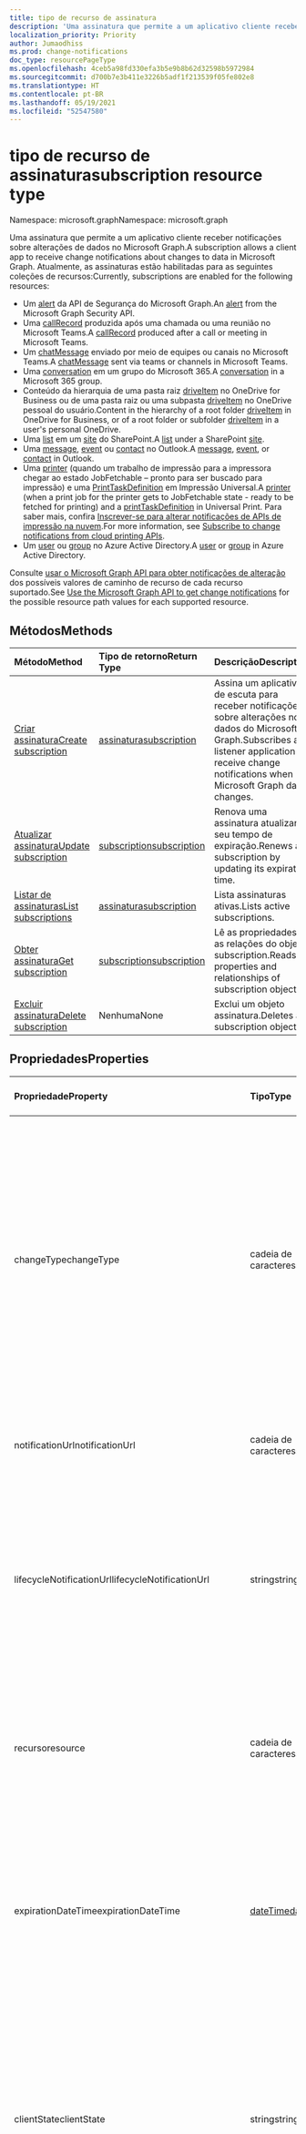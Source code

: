 ```yaml
---
title: tipo de recurso de assinatura
description: 'Uma assinatura que permite a um aplicativo cliente receber notificações sobre alterações de dados no Microsoft Graph. Atualmente, as assinaturas estão habilitadas para as seguintes coleções de recursos:'
localization_priority: Priority
author: Jumaodhiss
ms.prod: change-notifications
doc_type: resourcePageType
ms.openlocfilehash: 4ceb5a98fd330efa3b5e9b8b62d32598b5972984
ms.sourcegitcommit: d700b7e3b411e3226b5adf1f213539f05fe802e8
ms.translationtype: HT
ms.contentlocale: pt-BR
ms.lasthandoff: 05/19/2021
ms.locfileid: "52547580"
---
```

# <a name="subscription-resource-type"></a><span data-ttu-id="0873b-104">tipo de recurso de assinatura</span><span class="sxs-lookup"><span data-stu-id="0873b-104">subscription resource type</span></span>

<span data-ttu-id="0873b-105">Namespace: microsoft.graph</span><span class="sxs-lookup"><span data-stu-id="0873b-105">Namespace: microsoft.graph</span></span>

<span data-ttu-id="0873b-106">Uma assinatura que permite a um aplicativo cliente receber notificações sobre alterações de dados no Microsoft Graph.</span><span class="sxs-lookup"><span data-stu-id="0873b-106">A subscription allows a client app to receive change notifications about changes to data in Microsoft Graph.</span></span> <span data-ttu-id="0873b-107">Atualmente, as assinaturas estão habilitadas para as seguintes coleções de recursos:</span><span class="sxs-lookup"><span data-stu-id="0873b-107">Currently, subscriptions are enabled for the following resources:</span></span>

- <span data-ttu-id="0873b-108">Um [alert][] da API de Segurança do Microsoft Graph.</span><span class="sxs-lookup"><span data-stu-id="0873b-108">An [alert][] from the Microsoft Graph Security API.</span></span>
- <span data-ttu-id="0873b-109">Uma [callRecord][] produzida após uma chamada ou uma reunião no Microsoft Teams.</span><span class="sxs-lookup"><span data-stu-id="0873b-109">A [callRecord][] produced after a call or meeting in Microsoft Teams.</span></span>
- <span data-ttu-id="0873b-110">Um [chatMessage][] enviado por meio de equipes ou canais no Microsoft Teams.</span><span class="sxs-lookup"><span data-stu-id="0873b-110">A [chatMessage][] sent via teams or channels in Microsoft Teams.</span></span>
- <span data-ttu-id="0873b-111">Uma [conversation][] em um grupo do Microsoft 365.</span><span class="sxs-lookup"><span data-stu-id="0873b-111">A [conversation][] in a Microsoft 365 group.</span></span>
- <span data-ttu-id="0873b-112">Conteúdo da hierarquia de uma pasta raiz [driveItem][] no OneDrive for Business ou de uma pasta raiz ou uma subpasta [driveItem][] no OneDrive pessoal do usuário.</span><span class="sxs-lookup"><span data-stu-id="0873b-112">Content in the hierarchy of a root folder [driveItem][] in OneDrive for Business, or of a root folder or subfolder [driveItem][] in a user's personal OneDrive.</span></span>
- <span data-ttu-id="0873b-113">Uma [list][] em um [site][] do SharePoint.</span><span class="sxs-lookup"><span data-stu-id="0873b-113">A [list][] under a SharePoint [site][].</span></span>
- <span data-ttu-id="0873b-114">Uma [message][], [event][] ou [contact][] no Outlook.</span><span class="sxs-lookup"><span data-stu-id="0873b-114">A [message][], [event][], or [contact][] in Outlook.</span></span>
- <span data-ttu-id="0873b-115">Uma [printer][] (quando um trabalho de impressão para a impressora chegar ao estado JobFetchable – pronto para ser buscado para impressão) e uma [PrintTaskDefinition][] em Impressão Universal.</span><span class="sxs-lookup"><span data-stu-id="0873b-115">A [printer][] (when a print job for the printer gets to JobFetchable state - ready to be fetched for printing) and a [printTaskDefinition][] in Universal Print.</span></span> <span data-ttu-id="0873b-116">Para saber mais, confira [Inscrever-se para alterar notificações de APIs de impressão na nuvem](/graph/universal-print-webhook-notifications).</span><span class="sxs-lookup"><span data-stu-id="0873b-116">For more information, see [Subscribe to change notifications from cloud printing APIs](/graph/universal-print-webhook-notifications).</span></span>
- <span data-ttu-id="0873b-117">Um [user][] ou [group][] no Azure Active Directory.</span><span class="sxs-lookup"><span data-stu-id="0873b-117">A [user][] or [group][] in Azure Active Directory.</span></span>

<span data-ttu-id="0873b-118">Consulte [usar o Microsoft Graph API para obter notificações de alteração](webhooks.md) dos possíveis valores de caminho de recurso de cada recurso suportado.</span><span class="sxs-lookup"><span data-stu-id="0873b-118">See [Use the Microsoft Graph API to get change notifications](webhooks.md) for the possible resource path values for each supported resource.</span></span>

## <a name="methods"></a><span data-ttu-id="0873b-119">Métodos</span><span class="sxs-lookup"><span data-stu-id="0873b-119">Methods</span></span>

| <span data-ttu-id="0873b-120">Método</span><span class="sxs-lookup"><span data-stu-id="0873b-120">Method</span></span> | <span data-ttu-id="0873b-121">Tipo de retorno</span><span class="sxs-lookup"><span data-stu-id="0873b-121">Return Type</span></span> | <span data-ttu-id="0873b-122">Descrição</span><span class="sxs-lookup"><span data-stu-id="0873b-122">Description</span></span> |
|:-------|:------------|:------------|
| [<span data-ttu-id="0873b-123">Criar assinatura</span><span class="sxs-lookup"><span data-stu-id="0873b-123">Create subscription</span></span>](../api/subscription-post-subscriptions.md) | [<span data-ttu-id="0873b-124">assinatura</span><span class="sxs-lookup"><span data-stu-id="0873b-124">subscription</span></span>](subscription.md) | <span data-ttu-id="0873b-125">Assina um aplicativo de escuta para receber notificações sobre alterações nos dados do Microsoft Graph.</span><span class="sxs-lookup"><span data-stu-id="0873b-125">Subscribes a listener application to receive change notifications when Microsoft Graph data changes.</span></span> |
| [<span data-ttu-id="0873b-126">Atualizar assinatura</span><span class="sxs-lookup"><span data-stu-id="0873b-126">Update subscription</span></span>](../api/subscription-update.md) | [<span data-ttu-id="0873b-127">subscription</span><span class="sxs-lookup"><span data-stu-id="0873b-127">subscription</span></span>](subscription.md) | <span data-ttu-id="0873b-128">Renova uma assinatura atualizando seu tempo de expiração.</span><span class="sxs-lookup"><span data-stu-id="0873b-128">Renews a subscription by updating its expiration time.</span></span> |
| [<span data-ttu-id="0873b-129">Listar de assinaturas</span><span class="sxs-lookup"><span data-stu-id="0873b-129">List subscriptions</span></span>](../api/subscription-list.md) | [<span data-ttu-id="0873b-130">assinatura</span><span class="sxs-lookup"><span data-stu-id="0873b-130">subscription</span></span>](subscription.md) | <span data-ttu-id="0873b-131">Lista assinaturas ativas.</span><span class="sxs-lookup"><span data-stu-id="0873b-131">Lists active subscriptions.</span></span> |
| [<span data-ttu-id="0873b-132">Obter assinatura</span><span class="sxs-lookup"><span data-stu-id="0873b-132">Get subscription</span></span>](../api/subscription-get.md) | [<span data-ttu-id="0873b-133">subscription</span><span class="sxs-lookup"><span data-stu-id="0873b-133">subscription</span></span>](subscription.md) | <span data-ttu-id="0873b-134">Lê as propriedades e as relações do objeto subscription.</span><span class="sxs-lookup"><span data-stu-id="0873b-134">Reads properties and relationships of subscription object.</span></span> |
| [<span data-ttu-id="0873b-135">Excluir assinatura</span><span class="sxs-lookup"><span data-stu-id="0873b-135">Delete subscription</span></span>](../api/subscription-delete.md) | <span data-ttu-id="0873b-136">Nenhuma</span><span class="sxs-lookup"><span data-stu-id="0873b-136">None</span></span> | <span data-ttu-id="0873b-137">Exclui um objeto assinatura.</span><span class="sxs-lookup"><span data-stu-id="0873b-137">Deletes a subscription object.</span></span> |

## <a name="properties"></a><span data-ttu-id="0873b-138">Propriedades</span><span class="sxs-lookup"><span data-stu-id="0873b-138">Properties</span></span>

| <span data-ttu-id="0873b-139">Propriedade</span><span class="sxs-lookup"><span data-stu-id="0873b-139">Property</span></span> | <span data-ttu-id="0873b-140">Tipo</span><span class="sxs-lookup"><span data-stu-id="0873b-140">Type</span></span> | <span data-ttu-id="0873b-141">Descrição</span><span class="sxs-lookup"><span data-stu-id="0873b-141">Description</span></span> | <span data-ttu-id="0873b-142">Recursos com Suporte</span><span class="sxs-lookup"><span data-stu-id="0873b-142">Supported Resources</span></span> |
|:---------|:-----|:------------|:--------------|
| <span data-ttu-id="0873b-143">changeType</span><span class="sxs-lookup"><span data-stu-id="0873b-143">changeType</span></span> | <span data-ttu-id="0873b-144">cadeia de caracteres</span><span class="sxs-lookup"><span data-stu-id="0873b-144">string</span></span> | <span data-ttu-id="0873b-145">Obrigatório.</span><span class="sxs-lookup"><span data-stu-id="0873b-145">Required.</span></span> <span data-ttu-id="0873b-146">Indica qual é o tipo de alteração no recurso inscrito que irá emitir uma notificação de alteração.</span><span class="sxs-lookup"><span data-stu-id="0873b-146">Indicates the type of change in the subscribed resource that will raise a change notification.</span></span> <span data-ttu-id="0873b-147">Os valores com suporte são: `created`, `updated`, `deleted`.</span><span class="sxs-lookup"><span data-stu-id="0873b-147">The supported values are: `created`, `updated`, `deleted`.</span></span> <span data-ttu-id="0873b-148">Vários valores podem ser combinados usando uma lista separada por vírgula.</span><span class="sxs-lookup"><span data-stu-id="0873b-148">Multiple values can be combined using a comma-separated list.</span></span><br><br><span data-ttu-id="0873b-149">Observação: As notificações de alteração de lista e item raiz da unidade suportam apenas o `updated` changeType.</span><span class="sxs-lookup"><span data-stu-id="0873b-149">Note: Drive root item and list change notifications support only the `updated` changeType.</span></span> <span data-ttu-id="0873b-150">Suporte para notificações de alteração de usuário e grupo `updated` e `deleted` changeType.</span><span class="sxs-lookup"><span data-stu-id="0873b-150">User and group change notifications support `updated` and `deleted` changeType.</span></span> | <span data-ttu-id="0873b-151">Todos</span><span class="sxs-lookup"><span data-stu-id="0873b-151">All</span></span> |
| <span data-ttu-id="0873b-152">notificationUrl</span><span class="sxs-lookup"><span data-stu-id="0873b-152">notificationUrl</span></span> | <span data-ttu-id="0873b-153">cadeia de caracteres</span><span class="sxs-lookup"><span data-stu-id="0873b-153">string</span></span> | <span data-ttu-id="0873b-154">Obrigatório.</span><span class="sxs-lookup"><span data-stu-id="0873b-154">Required.</span></span> <span data-ttu-id="0873b-155">O URL do ponto de extremidade que receberá as notificações de alteração.</span><span class="sxs-lookup"><span data-stu-id="0873b-155">The URL of the endpoint that will receive the change notifications.</span></span> <span data-ttu-id="0873b-156">Esta URL deve usar o protocolo HTTPS.</span><span class="sxs-lookup"><span data-stu-id="0873b-156">This URL must make use of the HTTPS protocol.</span></span> | <span data-ttu-id="0873b-157">Todos</span><span class="sxs-lookup"><span data-stu-id="0873b-157">All</span></span> |
| <span data-ttu-id="0873b-158">lifecycleNotificationUrl</span><span class="sxs-lookup"><span data-stu-id="0873b-158">lifecycleNotificationUrl</span></span> | <span data-ttu-id="0873b-159">string</span><span class="sxs-lookup"><span data-stu-id="0873b-159">string</span></span> | <span data-ttu-id="0873b-160">A URL do ponto de extremidade que recebe notificações do ciclo de vida, incluindo notificações de `subscriptionRemoved` e `missed`.</span><span class="sxs-lookup"><span data-stu-id="0873b-160">The URL of the endpoint that receives lifecycle notifications, including `subscriptionRemoved` and `missed` notifications.</span></span> <span data-ttu-id="0873b-161">Esta URL deve fazer uso do protocolo HTTPS.</span><span class="sxs-lookup"><span data-stu-id="0873b-161">This URL must make use of the HTTPS protocol.</span></span> <span data-ttu-id="0873b-162">Opcional.</span><span class="sxs-lookup"><span data-stu-id="0873b-162">Optional.</span></span> <br><br><span data-ttu-id="0873b-163">[Leia mais](/graph/webhooks-lifecycle) sobre como os recursos do Outlook usam notificações do ciclo de vida.</span><span class="sxs-lookup"><span data-stu-id="0873b-163">[Read more](/graph/webhooks-lifecycle) about how Outlook resources use lifecycle notifications.</span></span> | <span data-ttu-id="0873b-164">Todos</span><span class="sxs-lookup"><span data-stu-id="0873b-164">All</span></span> |
| <span data-ttu-id="0873b-165">recurso</span><span class="sxs-lookup"><span data-stu-id="0873b-165">resource</span></span> | <span data-ttu-id="0873b-166">cadeia de caracteres</span><span class="sxs-lookup"><span data-stu-id="0873b-166">string</span></span> | <span data-ttu-id="0873b-167">Obrigatório.</span><span class="sxs-lookup"><span data-stu-id="0873b-167">Required.</span></span> <span data-ttu-id="0873b-168">Especifica o recurso que será monitorado para detectar alterações.</span><span class="sxs-lookup"><span data-stu-id="0873b-168">Specifies the resource that will be monitored for changes.</span></span> <span data-ttu-id="0873b-169">Não incluir a URL base (`https://graph.microsoft.com/v1.0/`).</span><span class="sxs-lookup"><span data-stu-id="0873b-169">Do not include the base URL (`https://graph.microsoft.com/v1.0/`).</span></span> <span data-ttu-id="0873b-170">Consulte os possíveis valores do [caminho](webhooks.md) do recurso de cada recurso suportado.</span><span class="sxs-lookup"><span data-stu-id="0873b-170">See the possible resource path [values](webhooks.md) for each supported resource.</span></span>| <span data-ttu-id="0873b-171">Todos</span><span class="sxs-lookup"><span data-stu-id="0873b-171">All</span></span> |
| <span data-ttu-id="0873b-172">expirationDateTime</span><span class="sxs-lookup"><span data-stu-id="0873b-172">expirationDateTime</span></span> | [<span data-ttu-id="0873b-173">dateTime</span><span class="sxs-lookup"><span data-stu-id="0873b-173">dateTime</span></span>](https://tools.ietf.org/html/rfc3339) | <span data-ttu-id="0873b-174">Obrigatório.</span><span class="sxs-lookup"><span data-stu-id="0873b-174">Required.</span></span> <span data-ttu-id="0873b-175">Especifica a data e a hora em que a assinatura do webhook expira.</span><span class="sxs-lookup"><span data-stu-id="0873b-175">Specifies the date and time when the webhook subscription expires.</span></span> <span data-ttu-id="0873b-176">O horário está em UTC e pode ser uma quantidade de tempo desde a criação da assinatura que varia para o recurso assinado.</span><span class="sxs-lookup"><span data-stu-id="0873b-176">The time is in UTC, and can be an amount of time from subscription creation that varies for the resource subscribed to.</span></span>  <span data-ttu-id="0873b-177">Confira na tabela abaixo o tempo máximo permitido para a assinatura.</span><span class="sxs-lookup"><span data-stu-id="0873b-177">See the table below for maximum supported subscription length of time.</span></span> | <span data-ttu-id="0873b-178">Todos</span><span class="sxs-lookup"><span data-stu-id="0873b-178">All</span></span> |
| <span data-ttu-id="0873b-179">clientState</span><span class="sxs-lookup"><span data-stu-id="0873b-179">clientState</span></span> | <span data-ttu-id="0873b-180">string</span><span class="sxs-lookup"><span data-stu-id="0873b-180">string</span></span> | <span data-ttu-id="0873b-181">Opcional.</span><span class="sxs-lookup"><span data-stu-id="0873b-181">Optional.</span></span> <span data-ttu-id="0873b-182">Especifica o valor da propriedade `clientState` enviada pelo serviço em cada notificação de alteração.</span><span class="sxs-lookup"><span data-stu-id="0873b-182">Specifies the value of the `clientState` property sent by the service in each change notification.</span></span> <span data-ttu-id="0873b-183">O comprimento máximo é de 128 caracteres.</span><span class="sxs-lookup"><span data-stu-id="0873b-183">The maximum length is 128 characters.</span></span> <span data-ttu-id="0873b-184">O cliente pode verificar se a notificação de alteração veio do serviço pela comparação do valor da propriedade `clientState` enviada com a assinatura com o valor da propriedade `clientState` recebida contendo cada notificação de alteração.</span><span class="sxs-lookup"><span data-stu-id="0873b-184">The client can check that the change notification came from the service by comparing the value of the `clientState` property sent with the subscription with the value of the `clientState` property received with each change notification.</span></span> | <span data-ttu-id="0873b-185">Todos</span><span class="sxs-lookup"><span data-stu-id="0873b-185">All</span></span> |
| <span data-ttu-id="0873b-186">id</span><span class="sxs-lookup"><span data-stu-id="0873b-186">id</span></span> | <span data-ttu-id="0873b-187">string</span><span class="sxs-lookup"><span data-stu-id="0873b-187">string</span></span> | <span data-ttu-id="0873b-p111">Identificador exclusivo da assinatura. Somente leitura.</span><span class="sxs-lookup"><span data-stu-id="0873b-p111">Unique identifier for the subscription. Read-only.</span></span> | <span data-ttu-id="0873b-190">Todos</span><span class="sxs-lookup"><span data-stu-id="0873b-190">All</span></span> |
| <span data-ttu-id="0873b-191">ApplicationId</span><span class="sxs-lookup"><span data-stu-id="0873b-191">applicationId</span></span> | <span data-ttu-id="0873b-192">cadeia de caracteres</span><span class="sxs-lookup"><span data-stu-id="0873b-192">string</span></span> | <span data-ttu-id="0873b-p112">Identificador do aplicativo utilizado para criar a assinatura. Somente leitura.</span><span class="sxs-lookup"><span data-stu-id="0873b-p112">Identifier of the application used to create the subscription. Read-only.</span></span> | <span data-ttu-id="0873b-195">Todos</span><span class="sxs-lookup"><span data-stu-id="0873b-195">All</span></span> |
| <span data-ttu-id="0873b-196">creatorId</span><span class="sxs-lookup"><span data-stu-id="0873b-196">creatorId</span></span> | <span data-ttu-id="0873b-197">cadeia de caracteres</span><span class="sxs-lookup"><span data-stu-id="0873b-197">string</span></span> | <span data-ttu-id="0873b-198">Identificador de usuário ou entidade de serviço que criou a assinatura.</span><span class="sxs-lookup"><span data-stu-id="0873b-198">Identifier of the user or service principal that created the subscription.</span></span> <span data-ttu-id="0873b-199">Se o aplicativo usado delegada permissões para criar a assinatura, esse campo contém a id do usuário que entrou no aplicativo chamado em nome dele.</span><span class="sxs-lookup"><span data-stu-id="0873b-199">If the app used delegated permissions to create the subscription, this field contains the id of the signed-in user the app called on behalf of.</span></span> <span data-ttu-id="0873b-200">Se o aplicativo usou permissões do aplicativo, esse campo contém a id da entidade de serviço correspondente ao aplicativo.</span><span class="sxs-lookup"><span data-stu-id="0873b-200">If the app used application permissions, this field contains the id of the service principal corresponding to the app.</span></span> <span data-ttu-id="0873b-201">Somente leitura.</span><span class="sxs-lookup"><span data-stu-id="0873b-201">Read-only.</span></span> | <span data-ttu-id="0873b-202">Todos</span><span class="sxs-lookup"><span data-stu-id="0873b-202">All</span></span> |
| <span data-ttu-id="0873b-203">includeResourceData</span><span class="sxs-lookup"><span data-stu-id="0873b-203">includeResourceData</span></span> | <span data-ttu-id="0873b-204">Booleano</span><span class="sxs-lookup"><span data-stu-id="0873b-204">Boolean</span></span> | <span data-ttu-id="0873b-205">Quando definido como `true`, alterar as notificações [inclui dados de recurso](/graph/webhooks-with-resource-data) (como o conteúdo de uma mensagem de bate-papo).</span><span class="sxs-lookup"><span data-stu-id="0873b-205">When set to `true`, change notifications [include resource data](/graph/webhooks-with-resource-data) (such as content of a chat message).</span></span> <span data-ttu-id="0873b-206">Opcional.</span><span class="sxs-lookup"><span data-stu-id="0873b-206">Optional.</span></span> | <span data-ttu-id="0873b-207">Todos</span><span class="sxs-lookup"><span data-stu-id="0873b-207">All</span></span> |
| <span data-ttu-id="0873b-208">encryptionCertificate</span><span class="sxs-lookup"><span data-stu-id="0873b-208">encryptionCertificate</span></span> | <span data-ttu-id="0873b-209">cadeia de caracteres</span><span class="sxs-lookup"><span data-stu-id="0873b-209">string</span></span> | <span data-ttu-id="0873b-210">Uma representação codificada em Base64 de um certificado com uma chave pública usada para criptografar os dados de recursos nas notificações de alteração.</span><span class="sxs-lookup"><span data-stu-id="0873b-210">A base64-encoded representation of a certificate with a public key used to encrypt resource data in change notifications.</span></span> <span data-ttu-id="0873b-211">Opcional.</span><span class="sxs-lookup"><span data-stu-id="0873b-211">Optional.</span></span> <span data-ttu-id="0873b-212">Obrigatório quando **includeResourceData** é verdadeiro.</span><span class="sxs-lookup"><span data-stu-id="0873b-212">Required when **includeResourceData** is true.</span></span> | <span data-ttu-id="0873b-213">Todos</span><span class="sxs-lookup"><span data-stu-id="0873b-213">All</span></span> |
| <span data-ttu-id="0873b-214">encryptionCertificateId</span><span class="sxs-lookup"><span data-stu-id="0873b-214">encryptionCertificateId</span></span> | <span data-ttu-id="0873b-215">cadeia de caracteres</span><span class="sxs-lookup"><span data-stu-id="0873b-215">string</span></span> | <span data-ttu-id="0873b-p116">Um aplicativo personalizado forneceu um identificador para ajudar a identificar o certificado necessário para decodificar os dados dos recursos. Opcional.</span><span class="sxs-lookup"><span data-stu-id="0873b-p116">A custom app-provided identifier to help identify the certificate needed to decrypt resource data. Optional.</span></span>| <span data-ttu-id="0873b-218">Todos</span><span class="sxs-lookup"><span data-stu-id="0873b-218">All</span></span> |
| <span data-ttu-id="0873b-219">latestSupportedTlsVersion</span><span class="sxs-lookup"><span data-stu-id="0873b-219">latestSupportedTlsVersion</span></span> | <span data-ttu-id="0873b-220">Cadeia de caracteres</span><span class="sxs-lookup"><span data-stu-id="0873b-220">String</span></span> | <span data-ttu-id="0873b-221">Especifica a versão mais recente do protocolo TLS que o ponto de extremidade, especificado por **notificationUrl**, é compatível.</span><span class="sxs-lookup"><span data-stu-id="0873b-221">Specifies the latest version of Transport Layer Security (TLS) that the notification endpoint, specified by **notificationUrl**, supports.</span></span> <span data-ttu-id="0873b-222">Os valores possíveis são: `v1_0`, `v1_1`, `v1_2`, `v1_3`.</span><span class="sxs-lookup"><span data-stu-id="0873b-222">The possible values are: `v1_0`, `v1_1`, `v1_2`, `v1_3`.</span></span> </br></br><span data-ttu-id="0873b-223">Para os assinantes cujo ponto de extremidade de notificação suporta uma versão menor que a versão recomendada atualmente (TLS 1.2), especificar essa propriedade por uma [linha do tempo](https://developer.microsoft.com/graph/blogs/microsoft-graph-subscriptions-deprecating-tls-1-0-and-1-1/) definida, permite o uso temporário da versão preterida do TLS antes de concluir a atualização para o TLS 1.2.</span><span class="sxs-lookup"><span data-stu-id="0873b-223">For subscribers whose notification endpoint supports a version lower than the currently recommended version (TLS 1.2), specifying this property by a set [timeline](https://developer.microsoft.com/graph/blogs/microsoft-graph-subscriptions-deprecating-tls-1-0-and-1-1/) allows them to temporarily use their deprecated version of TLS before completing their upgrade to TLS 1.2.</span></span> <span data-ttu-id="0873b-224">Para esses assinantes, não definir essa propriedade pela linha do tempo resultaria em uma falha nas operações da assinatura.</span><span class="sxs-lookup"><span data-stu-id="0873b-224">For these subscribers, not setting this property per the timeline would result in subscription operations failing.</span></span> </br></br><span data-ttu-id="0873b-225">Para os assinantes cujo ponto de extremidade já tem suporte ao TLS 1.2, a configuração dessa propriedade é opcional.</span><span class="sxs-lookup"><span data-stu-id="0873b-225">For subscribers whose notification endpoint already supports TLS 1.2, setting this property is optional.</span></span> <span data-ttu-id="0873b-226">Nesses casos, o Microsoft Graph padroniza a propriedade como `v1_2`.</span><span class="sxs-lookup"><span data-stu-id="0873b-226">In such cases, Microsoft Graph defaults the property to `v1_2`.</span></span> | <span data-ttu-id="0873b-227">Todos</span><span class="sxs-lookup"><span data-stu-id="0873b-227">All</span></span> |
| <span data-ttu-id="0873b-228">notificationContentType</span><span class="sxs-lookup"><span data-stu-id="0873b-228">notificationContentType</span></span> | <span data-ttu-id="0873b-229">cadeia de caracteres</span><span class="sxs-lookup"><span data-stu-id="0873b-229">string</span></span> | <span data-ttu-id="0873b-230">Tipo de conteúdo desejado para as notificações de alteração do MS Graph para os tipos de recursos com suporte.</span><span class="sxs-lookup"><span data-stu-id="0873b-230">Desired content-type for MS Graph change notifications for supported resource types.</span></span> <span data-ttu-id="0873b-231">O tipo de conteúdo padrão é o tipo de conteúdo "aplicativo/json".</span><span class="sxs-lookup"><span data-stu-id="0873b-231">The default content-type is the "application/json" content-type.</span></span> | <span data-ttu-id="0873b-232">Todos</span><span class="sxs-lookup"><span data-stu-id="0873b-232">All</span></span> |
| <span data-ttu-id="0873b-233">notificationQueryOptions</span><span class="sxs-lookup"><span data-stu-id="0873b-233">notificationQueryOptions</span></span> | <span data-ttu-id="0873b-234">cadeia de caracteres</span><span class="sxs-lookup"><span data-stu-id="0873b-234">string</span></span> | <span data-ttu-id="0873b-235">Opções de Consulta OData para especificar o valor do recurso de destino.</span><span class="sxs-lookup"><span data-stu-id="0873b-235">OData Query Options for specifying value for the targeting resource.</span></span> <span data-ttu-id="0873b-236">Os clientes recebem notificações quando o recurso atinge ao estado correspondente às opções de consulta aqui fornecidas.</span><span class="sxs-lookup"><span data-stu-id="0873b-236">Clients receive notifications when resource reaches the state matching the query options provided here.</span></span> <span data-ttu-id="0873b-237">Com essa nova propriedade na carga de criação de assinatura, juntamente com todas as propriedades existentes, os Webhooks enviarão notificações sempre que um recurso atingir o estado desejado mencionado na propriedade notificationQueryOptions. Por exemplo, quando o trabalho de impressão for concluído, quando o valor de uma propriedade `isFetchable` do recurso de impressão se tornar verdadeiro etc.</span><span class="sxs-lookup"><span data-stu-id="0873b-237">With this new property in the subscription creation payload along with all existing properties, Webhooks will deliver notifications whenever a resource reaches the desired state mentioned in the notificationQueryOptions property eg  when the print job is completed, when a print job resource `isFetchable` property value becomes true etc.</span></span> | [<span data-ttu-id="0873b-238">Serviço de Impressão Universal</span><span class="sxs-lookup"><span data-stu-id="0873b-238">Universal Print Service</span></span>](/graph/universal-print-webhook-notifications) |

### <a name="maximum-length-of-subscription-per-resource-type"></a><span data-ttu-id="0873b-239">Tamanho máximo da assinatura por tipo de recurso</span><span class="sxs-lookup"><span data-stu-id="0873b-239">Maximum length of subscription per resource type</span></span>

| <span data-ttu-id="0873b-240">Resource</span><span class="sxs-lookup"><span data-stu-id="0873b-240">Resource</span></span>            | <span data-ttu-id="0873b-241">Tempo de expiração máximo</span><span class="sxs-lookup"><span data-stu-id="0873b-241">Maximum expiration time</span></span>  |
|:--------------------|:-------------------------|
| <span data-ttu-id="0873b-242">**Alerta** de segurança</span><span class="sxs-lookup"><span data-stu-id="0873b-242">Security **alert**</span></span>     | <span data-ttu-id="0873b-243">43200 minutos (em 30 dias )</span><span class="sxs-lookup"><span data-stu-id="0873b-243">43200 minutes (under 30 days)</span></span>  |
| <span data-ttu-id="0873b-244">Teams **callRecord**</span><span class="sxs-lookup"><span data-stu-id="0873b-244">Teams **callRecord**</span></span>    | <span data-ttu-id="0873b-245">4230 minutos (em 3 dias)</span><span class="sxs-lookup"><span data-stu-id="0873b-245">4230 minutes (under 3 days)</span></span>  |
| <span data-ttu-id="0873b-246">Teams **chatMessage**</span><span class="sxs-lookup"><span data-stu-id="0873b-246">Teams **chatMessage**</span></span>    | <span data-ttu-id="0873b-247">60 minutos (1 hora)</span><span class="sxs-lookup"><span data-stu-id="0873b-247">60 minutes (1 hour)</span></span>  |
| <span data-ttu-id="0873b-248">**Conversa** em grupo</span><span class="sxs-lookup"><span data-stu-id="0873b-248">Group **conversation**</span></span> | <span data-ttu-id="0873b-249">4230 minutos (em 3 dias)</span><span class="sxs-lookup"><span data-stu-id="0873b-249">4230 minutes (under 3 days)</span></span>    |
| <span data-ttu-id="0873b-250">OneDrive **driveItem**</span><span class="sxs-lookup"><span data-stu-id="0873b-250">OneDrive **driveItem**</span></span>    | <span data-ttu-id="0873b-251">4230 minutos (em 3 dias)</span><span class="sxs-lookup"><span data-stu-id="0873b-251">4230 minutes (under 3 days)</span></span>    |
| <span data-ttu-id="0873b-252">**Lista** do Microsoft Office SharePoint Online</span><span class="sxs-lookup"><span data-stu-id="0873b-252">SharePoint **list**</span></span>    | <span data-ttu-id="0873b-253">4230 minutos (em 3 dias)</span><span class="sxs-lookup"><span data-stu-id="0873b-253">4230 minutes (under 3 days)</span></span>    |
| <span data-ttu-id="0873b-254">Outlook **mensagem**, **evento**, **contato**</span><span class="sxs-lookup"><span data-stu-id="0873b-254">Outlook **message**, **event**, **contact**</span></span>              | <span data-ttu-id="0873b-255">4230 minutos (em 3 dias)</span><span class="sxs-lookup"><span data-stu-id="0873b-255">4230 minutes (under 3 days)</span></span>    |
| <span data-ttu-id="0873b-256">**usuário**, **grupo**, outros recursos de diretório</span><span class="sxs-lookup"><span data-stu-id="0873b-256">**user**, **group**, other directory resources</span></span>   | <span data-ttu-id="0873b-257">4230 minutos (em 3 dias)</span><span class="sxs-lookup"><span data-stu-id="0873b-257">4230 minutes (under 3 days)</span></span>    |
| <span data-ttu-id="0873b-258">Imprimir **printer**</span><span class="sxs-lookup"><span data-stu-id="0873b-258">Print **printer**</span></span> | <span data-ttu-id="0873b-259">4230 minutos (em 3 dias)</span><span class="sxs-lookup"><span data-stu-id="0873b-259">4230 minutes (under 3 days)</span></span>    |
| <span data-ttu-id="0873b-260">Imprimir **printTaskDefinition**</span><span class="sxs-lookup"><span data-stu-id="0873b-260">Print **printTaskDefinition**</span></span> | <span data-ttu-id="0873b-261">4230 minutos (em 3 dias)</span><span class="sxs-lookup"><span data-stu-id="0873b-261">4230 minutes (under 3 days)</span></span>    |


> <span data-ttu-id="0873b-262">**Observação:** Os aplicativos existentes e os novos aplicativos não devem ultrapassar o valor suportado.</span><span class="sxs-lookup"><span data-stu-id="0873b-262">**Note:** Existing applications and new applications should not exceed the supported value.</span></span> <span data-ttu-id="0873b-263">No futuro, as solicitações para criar ou renovar uma assinatura além do valor máximo falharão.</span><span class="sxs-lookup"><span data-stu-id="0873b-263">In the future, any requests to create or renew a subscription beyond the maximum value will fail.</span></span>

## <a name="relationships"></a><span data-ttu-id="0873b-264">Relações</span><span class="sxs-lookup"><span data-stu-id="0873b-264">Relationships</span></span>

<span data-ttu-id="0873b-265">Nenhum</span><span class="sxs-lookup"><span data-stu-id="0873b-265">None</span></span>

## <a name="json-representation"></a><span data-ttu-id="0873b-266">Representação JSON</span><span class="sxs-lookup"><span data-stu-id="0873b-266">JSON representation</span></span>

<span data-ttu-id="0873b-267">Veja a seguir uma representação JSON do recurso.</span><span class="sxs-lookup"><span data-stu-id="0873b-267">Here is a JSON representation of the resource.</span></span>

<!--{
  "blockType": "resource",
  "optionalProperties": [],
  "baseType": "microsoft.graph.entity",
  "@odata.type": "microsoft.graph.subscription",
  "@odata.annotations": [
    {
      "capabilities": {
        "skippable": false,
        "toppable": false,
        "countable": false,
        "expandable": false,
        "filterable": false,
        "referenceable": false,
        "selectable": false,
        "sortable": false
      }
    }
  ]
}-->

```json
{
  "changeType": "string",
  "notificationUrl": "string",
  "lifecycleNotificationUrl": "string",
  "resource": "string",
  "applicationId" : "string",
  "expirationDateTime": "String (timestamp)",
  "id": "string (identifier)",
  "clientState": "string",
  "creatorId": "string",
  "includeResourceData": "boolean",
  "encryptionCertificate": "string",
  "encryptionCertificateId": "string",
  "latestSupportedTlsVersion": "string",
  "notificationContentType": "string",
  "notificationQueryOptions": "string"
}
```

[contato]: ./contact.md
[contact]: ./contact.md
[conversa]: ./conversation.md
[conversation]: ./conversation.md
[driveItem]: ./driveitem.md
[list]: ./list.md
[site]: ./site.md
[event]: ./event.md
[group]: ./group.md
[message]: ./message.md
[user]: ./user.md
[alert]: ./alert.md
[chatMessage]: ./chatmessage.md
[callRecord]: ./callrecords-callrecord.md
[impressora]: ./printer.md
[printer]: ./printer.md
[printTaskDefinition]: ./printtaskdefinition.md

<!-- uuid: 8fcb5dbc-d5aa-4681-8e31-b001d5168d79
2015-10-25 14:57:30 UTC -->
<!-- {
  "type": "#page.annotation",
  "description": "subscription resource",
  "keywords": "",
  "section": "documentation",
  "tocPath&quot;: &quot;"
}-->


